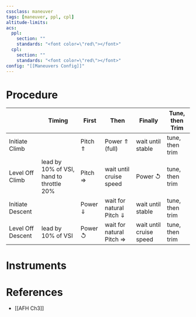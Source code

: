 ```yaml
---
cssclass: maneuver
tags: [maneuver, ppl, cpl]
altitude-limits: 
acs:
  ppl: 
    section: ""
    standards: "<font color=\"red\"></font>"
  cpl: 
    section: ""
    standards: "<font color=\"red\"></font>"
config: "[[Maneuvers Config]]"
---
```


# Procedure

| | Timing | First | Then | Finally | Tune, then Trim |  
| -- | -- | -- | --| -- | -- |  
| Initiate Climb | | Pitch &#x21D1; | Power &#x21D1; (full) | wait until stable | tune, then trim |  
| Level Off Climb | lead by 10% of VSI, hand to throttle 20%| Pitch &#x21D2; | wait until cruise speed | Power &#x21BA; | tune, then trim |  
| Initiate Descent | | Power &#x21D3; | wait for natural Pitch &#x21D3; | wait until stable | tune, then trim |  
| Level Off Descent | lead by 10% of VSI | Power &#x21BA; | wait for natural Pitch &#x21D2; | wait until cruise speed | tune, then trim |


# Instruments


# References
- [[AFH Ch3]]
